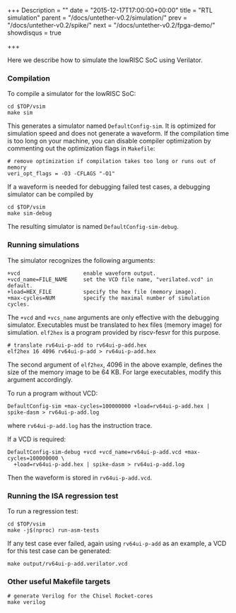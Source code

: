 +++
Description = ""
date = "2015-12-17T17:00:00+00:00"
title = "RTL simulation"
parent = "/docs/untether-v0.2/simulation/"
prev = "/docs/untether-v0.2/spike/"
next = "/docs/untether-v0.2/fpga-demo/"
showdisqus = true

+++

Here we describe how to simulate the lowRISC SoC using Verilator.

### Compilation

To compile a simulator for the lowRISC SoC:

    cd $TOP/vsim
    make sim

This generates a simulator named `DefaultConfig-sim`. It is optimized for 
simulation speed and does not generate a waveform. If the compilation time is 
too long on your machine, you can disable compiler optimization by commenting 
out the optimization flags in `Makefile`:

    # remove optimization if compilation takes too long or runs out of memory
    veri_opt_flags = -O3 -CFLAGS "-O1"

If a waveform is needed for debugging failed test cases, a debugging simulator 
can be compiled by

    cd $TOP/vsim
    make sim-debug

The resulting simulator is named `DefaultConfig-sim-debug`.

### Running simulations

The simulator recognizes the following arguments:

    +vcd                    enable waveform output.
    +vcd_name=FILE_NAME     set the VCD file name, "verilated.vcd" in default.
    +load=HEX_FILE          specify the hex file (memory image).
    +max-cycles=NUM         specify the maximal number of simulation cycles.

<a name="elf2hex"></a>
The `+vcd` and `+vcs_name` arguments are only effective with the debugging simulator. Executables must be translated to hex files (memory image) for simulation. `elf2hex` is a program provided by riscv-fesvr for this purpose.

    # translate rv64ui-p-add to rv64ui-p-add.hex
    elf2hex 16 4096 rv64ui-p-add > rv64ui-p-add.hex

The second argument of `elf2hex`, 4096 in the above example, defines the size 
of the memory image to be 64 KB. For large executables, modify this argument 
accordingly.

To run a program without VCD:

    DefaultConfig-sim +max-cycles=100000000 +load=rv64ui-p-add.hex | spike-dasm > rv64ui-p-add.log

where `rv64ui-p-add.log` has the instruction trace.

If a VCD is required:

    DefaultConfig-sim-debug +vcd +vcd_name=rv64ui-p-add.vcd +max-cycles=100000000 \
      +load=rv64ui-p-add.hex | spike-dasm > rv64ui-p-add.log

Then the waveform is stored in `rv64ui-p-add.vcd`.

### Running the ISA regression test

To run a regression test:

    cd $TOP/vsim
    make -j$(nproc) run-asm-tests

If any test case ever failed, again using `rv64ui-p-add` as an example, a VCD for this test case can be generated:

    make output/rv64ui-p-add.verilator.vcd

### Other useful Makefile targets

    # generate Verilog for the Chisel Rocket-cores
    make verilog


